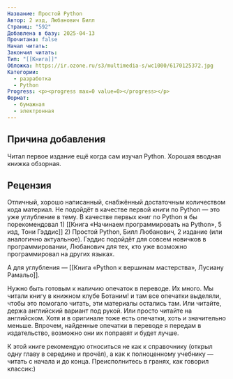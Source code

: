```yaml
---
Название: Простой Python
Автор: 2 изд, Любанович Билл
Страниц: "592"
Добавлена в базу: 2025-04-13
Прочитана: false
Начал читать: 
Закончил читать: 
Тип: "[[Книга]]"
Обложка: https://ir.ozone.ru/s3/multimedia-s/wc1000/6170125372.jpg
Категории:
  - разработка
  - Python
Progress: <p><progress max=0 value=0></progress></p>
Формат:
  - бумажная
  - электронная
---
```

## Причина добавления

Читал первое издание ещё когда сам изучал Python. Хорошая вводная книжка обзорная.

## Рецензия

Отличный, хорошо написанный, снабжённый достаточным количеством кода материал. Не подойдёт в качестве первой книги по Python — это уже углубление в тему. В качестве первых книг по Python я бы порекомендовал 1) [[Книга «Начинаем программировать на Python», 5 изд, Тони Гэддис]] 2) Простой Python, Билл Любанович, 2 издание (или аналогично актуальное). Гэддис подойдёт для совсем новичков в программировании, Любанович для тех, кто уже возможно программировал на других языках.

А для углубления — [[Книга «Python к вершинам мастерства»,  Лусиану Рамальо]].

Нужно быть готовым к наличию опечаток в переводе. Их много. Мы читали книгу в книжном клубе Ботаним! и там все опечатки выделяли, чтобы это помогало читать, эти материалы остались там. Или читайте, держа английский вариант под рукой. Или просто читайте на английском. Хотя и в оригинале тоже есть опечатки, хоть и значительно меньше. Впрочем, найденные опечатки в переводе я передам в издательство, возможно они их поправят и будет лучше.

К этой книге рекомендую относиться не как к справочнику (открыл одну главу в середине и прочёл), а как к полноценному учебнику — читать с начала и до конца. Преисполнитесь в гранях, как говорил классик:)  
